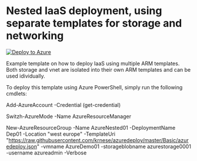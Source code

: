 # Nested IaaS deployment, using separate templates for storage and networking
[![Deploy to Azure](http://azuredeploy.net/deploybutton.png)](https://portal.azure.com/#create/Microsoft.Template/uri/https%3A%2F%2Fraw.githubusercontent.com%2Fkrnese%2Fazuredeploy%2Fmaster%2FBasic%2Fazuredeploy.json) 

Example template on how to deploy IaaS using multiple ARM templates.
Both storage and vnet are isolated into their own ARM templates and can be used idividually. 

To deploy this template using Azure PowerShell, simply run the following cmdlets:

Add-AzureAccount -Credential (get-credential)

Switzh-AzureMode -Name AzureResourceManager

New-AzureResourceGroup -Name AzureNested01 -DeploymentName Dep01 -Location "west europe" -TemplateUri "https://raw.githubusercontent.com/krnese/azuredeploy/master/Basic/azuredeploy.json" -vmname AzureDemo01 -storageblobname azurestorage0001 -username azureadmin -Verbose
